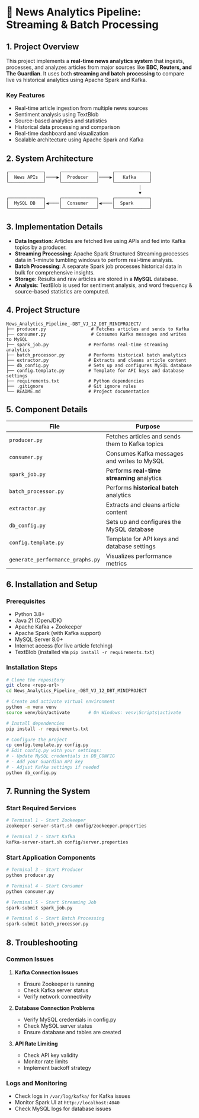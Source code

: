 # 📰 News Analytics Pipeline: Streaming & Batch Processing

## 1. Project Overview
This project implements a **real-time news analytics system** that ingests, processes, and analyzes articles from major sources like **BBC, Reuters, and The Guardian**. It uses both **streaming and batch processing** to compare live vs historical analytics using Apache Spark and Kafka.

### Key Features
- Real-time article ingestion from multiple news sources
- Sentiment analysis using TextBlob
- Source-based analytics and statistics
- Historical data processing and comparison
- Real-time dashboard and visualization
- Scalable architecture using Apache Spark and Kafka

## 2. System Architecture
```
┌─────────────┐     ┌─────────────┐     ┌─────────────┐
│  News APIs  │────▶│  Producer   │────▶│   Kafka     │
└─────────────┘     └─────────────┘     └─────────────┘
                                                  │
                                                  ▼
┌─────────────┐     ┌─────────────┐     ┌─────────────┐
│  MySQL DB   │◀────│  Consumer   │◀────│  Spark      │
└─────────────┘     └─────────────┘     └─────────────┘
```

## 3. Implementation Details
- **Data Ingestion**: Articles are fetched live using APIs and fed into Kafka topics by a producer.
- **Streaming Processing**: Apache Spark Structured Streaming processes data in 1-minute tumbling windows to perform real-time analysis.
- **Batch Processing**: A separate Spark job processes historical data in bulk for comprehensive insights.
- **Storage**: Results and raw articles are stored in a **MySQL** database.
- **Analysis**: TextBlob is used for sentiment analysis, and word frequency & source-based statistics are computed.

## 4. Project Structure
```
News_Analytics_Pipeline_-DBT_VJ_12_DBT_MINIPROJECT/
├── producer.py                 # Fetches articles and sends to Kafka
├── consumer.py                 # Consumes Kafka messages and writes to MySQL
├── spark_job.py               # Performs real-time streaming analytics
├── batch_processor.py         # Performs historical batch analytics
├── extractor.py               # Extracts and cleans article content
├── db_config.py               # Sets up and configures MySQL database
├── config.template.py         # Template for API keys and database settings
├── requirements.txt           # Python dependencies
├── .gitignore                 # Git ignore rules
└── README.md                  # Project documentation
```

## 5. Component Details
| File                         | Purpose                                                   |
|------------------------------|-----------------------------------------------------------|
| `producer.py`                | Fetches articles and sends them to Kafka topics           |
| `consumer.py`                | Consumes Kafka messages and writes to MySQL               |
| `spark_job.py`               | Performs **real-time streaming** analytics                |
| `batch_processor.py`         | Performs **historical batch** analytics                   |
| `extractor.py`               | Extracts and cleans article content                       |
| `db_config.py`               | Sets up and configures the MySQL database                 |
| `config.template.py`         | Template for API keys and database settings               |
| `generate_performance_graphs.py` | Visualizes performance metrics                      |

## 6. Installation and Setup

### Prerequisites
- Python 3.8+
- Java 21 (OpenJDK)
- Apache Kafka + Zookeeper
- Apache Spark (with Kafka support)
- MySQL Server 8.0+
- Internet access (for live article fetching)
- TextBlob (installed via `pip install -r requirements.txt`)

### Installation Steps
```bash
# Clone the repository
git clone <repo-url>
cd News_Analytics_Pipeline_-DBT_VJ_12_DBT_MINIPROJECT

# Create and activate virtual environment
python -m venv venv
source venv/bin/activate       # On Windows: venv\Scripts\activate

# Install dependencies
pip install -r requirements.txt

# Configure the project
cp config.template.py config.py
# Edit config.py with your settings:
# - Update MySQL credentials in DB_CONFIG
# - Add your Guardian API key
# - Adjust Kafka settings if needed
python db_config.py
```

## 7. Running the System

### Start Required Services
```bash
# Terminal 1 - Start Zookeeper
zookeeper-server-start.sh config/zookeeper.properties

# Terminal 2 - Start Kafka
kafka-server-start.sh config/server.properties
```

### Start Application Components
```bash
# Terminal 3 - Start Producer
python producer.py

# Terminal 4 - Start Consumer
python consumer.py

# Terminal 5 - Start Streaming Job
spark-submit spark_job.py

# Terminal 6 - Start Batch Processing
spark-submit batch_processor.py
```

## 8. Troubleshooting

### Common Issues
1. **Kafka Connection Issues**
   - Ensure Zookeeper is running
   - Check Kafka server status
   - Verify network connectivity

2. **Database Connection Problems**
   - Verify MySQL credentials in config.py
   - Check MySQL server status
   - Ensure database and tables are created

3. **API Rate Limiting**
   - Check API key validity
   - Monitor rate limits
   - Implement backoff strategy

### Logs and Monitoring
- Check logs in `/var/log/kafka/` for Kafka issues
- Monitor Spark UI at `http://localhost:4040`
- Check MySQL logs for database issues